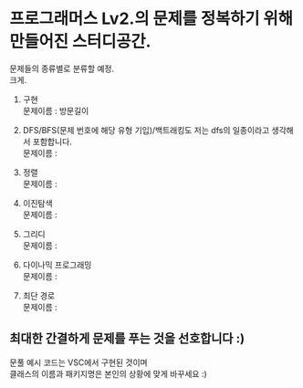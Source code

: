 # 프로그래머스 Lv2.의 문제를 정복하기 위해 만들어진 스터디공간.
문제들의 종류별로 분류할 예정.
<br>크게.

1. 구현
<br>문제이름 : 방문길이

2. DFS/BFS(문제 번호에 해당 유형 기입)/백트래킹도 저는 dfs의 일종이라고 생각해서 포함합니다.
<br>문제이름 :

3. 정렬
<br>문제이름 :

4. 이진탐색
<br>문제이름 :

5. 그리디
<br>문제이름 :

6. 다이나믹 프로그래밍
<br>문제이름 :

7. 최단 경로
<br>문제이름 :

## 최대한 간결하게 문제를 푸는 것을 선호합니다 :)

문풀 예시 코드는 VSC에서 구현된 것이며
<br>클래스의 이름과 패키지명은 본인의 상황에 맞게 바꾸세요 :)
